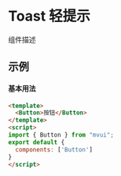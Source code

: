 <!-- type: 交互 -->

# Toast 轻提示
组件描述

## 示例
#### 基本用法
```html demo
<template>
  <Button>按钮</Button>
</template>
<script>
import { Button } from "mvui";
export default {
  components: ['Button']
}
</script>
```

<!-- prop -->
<!-- method -->
